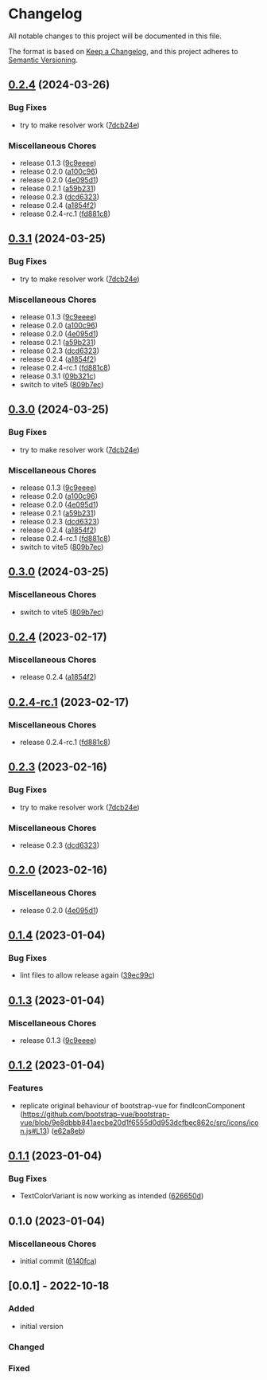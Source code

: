 # Changelog

All notable changes to this project will be documented in this file.

The format is based on [Keep a Changelog](https://keepachangelog.com/en/1.0.0/),
and this project adheres to [Semantic Versioning](https://semver.org/spec/v2.0.0.html).

## [0.2.4](https://github.com/boindil/bootstrap-vue-next-icons/compare/bootstrapvuenexticons-v0.3.1...bootstrapvuenexticons-v0.2.4) (2024-03-26)


### Bug Fixes

* try to make resolver work ([7dcb24e](https://github.com/boindil/bootstrap-vue-next-icons/commit/7dcb24e36e0f5d13e1835bb3121212b9168aa1c8))


### Miscellaneous Chores

* release 0.1.3 ([9c9eeee](https://github.com/boindil/bootstrap-vue-next-icons/commit/9c9eeee48737b8ed5923173eb409ea9d5b77711d))
* release 0.2.0 ([a100c96](https://github.com/boindil/bootstrap-vue-next-icons/commit/a100c96eb19d2b4523da17defb5a2e19e17c1d4b))
* release 0.2.0 ([4e095d1](https://github.com/boindil/bootstrap-vue-next-icons/commit/4e095d1f1c4ae80036d05726a5c32540632dc540))
* release 0.2.1 ([a59b231](https://github.com/boindil/bootstrap-vue-next-icons/commit/a59b231f15fb0ecfe789cf9e59ac58b68acefcc7))
* release 0.2.3 ([dcd6323](https://github.com/boindil/bootstrap-vue-next-icons/commit/dcd63232e21a73c56143d7102c0e8b69ad1b5d18))
* release 0.2.4 ([a1854f2](https://github.com/boindil/bootstrap-vue-next-icons/commit/a1854f278c062e9fcb075c22820d8c10bbc3fc7d))
* release 0.2.4-rc.1 ([fd881c8](https://github.com/boindil/bootstrap-vue-next-icons/commit/fd881c8b56fd71d4c3e5243b907811fcbb3f0ef6))

## [0.3.1](https://github.com/boindil/bootstrap-vue-next-icons/compare/bootstrapvuenexticons-v0.3.0...bootstrapvuenexticons-v0.3.1) (2024-03-25)

### Bug Fixes

- try to make resolver work ([7dcb24e](https://github.com/boindil/bootstrap-vue-next-icons/commit/7dcb24e36e0f5d13e1835bb3121212b9168aa1c8))

### Miscellaneous Chores

- release 0.1.3 ([9c9eeee](https://github.com/boindil/bootstrap-vue-next-icons/commit/9c9eeee48737b8ed5923173eb409ea9d5b77711d))
- release 0.2.0 ([a100c96](https://github.com/boindil/bootstrap-vue-next-icons/commit/a100c96eb19d2b4523da17defb5a2e19e17c1d4b))
- release 0.2.0 ([4e095d1](https://github.com/boindil/bootstrap-vue-next-icons/commit/4e095d1f1c4ae80036d05726a5c32540632dc540))
- release 0.2.1 ([a59b231](https://github.com/boindil/bootstrap-vue-next-icons/commit/a59b231f15fb0ecfe789cf9e59ac58b68acefcc7))
- release 0.2.3 ([dcd6323](https://github.com/boindil/bootstrap-vue-next-icons/commit/dcd63232e21a73c56143d7102c0e8b69ad1b5d18))
- release 0.2.4 ([a1854f2](https://github.com/boindil/bootstrap-vue-next-icons/commit/a1854f278c062e9fcb075c22820d8c10bbc3fc7d))
- release 0.2.4-rc.1 ([fd881c8](https://github.com/boindil/bootstrap-vue-next-icons/commit/fd881c8b56fd71d4c3e5243b907811fcbb3f0ef6))
- release 0.3.1 ([09b321c](https://github.com/boindil/bootstrap-vue-next-icons/commit/09b321c135c4c4a61975a0eb876c446ab0f9658f))
- switch to vite5 ([809b7ec](https://github.com/boindil/bootstrap-vue-next-icons/commit/809b7ec726c07d2721304dcfbb1d551d67f71774))

## [0.3.0](https://github.com/boindil/bootstrap-vue-next-icons/compare/bootstrapvuenexticons-v0.3.0...bootstrapvuenexticons-v0.3.0) (2024-03-25)

### Bug Fixes

- try to make resolver work ([7dcb24e](https://github.com/boindil/bootstrap-vue-next-icons/commit/7dcb24e36e0f5d13e1835bb3121212b9168aa1c8))

### Miscellaneous Chores

- release 0.1.3 ([9c9eeee](https://github.com/boindil/bootstrap-vue-next-icons/commit/9c9eeee48737b8ed5923173eb409ea9d5b77711d))
- release 0.2.0 ([a100c96](https://github.com/boindil/bootstrap-vue-next-icons/commit/a100c96eb19d2b4523da17defb5a2e19e17c1d4b))
- release 0.2.0 ([4e095d1](https://github.com/boindil/bootstrap-vue-next-icons/commit/4e095d1f1c4ae80036d05726a5c32540632dc540))
- release 0.2.1 ([a59b231](https://github.com/boindil/bootstrap-vue-next-icons/commit/a59b231f15fb0ecfe789cf9e59ac58b68acefcc7))
- release 0.2.3 ([dcd6323](https://github.com/boindil/bootstrap-vue-next-icons/commit/dcd63232e21a73c56143d7102c0e8b69ad1b5d18))
- release 0.2.4 ([a1854f2](https://github.com/boindil/bootstrap-vue-next-icons/commit/a1854f278c062e9fcb075c22820d8c10bbc3fc7d))
- release 0.2.4-rc.1 ([fd881c8](https://github.com/boindil/bootstrap-vue-next-icons/commit/fd881c8b56fd71d4c3e5243b907811fcbb3f0ef6))
- switch to vite5 ([809b7ec](https://github.com/boindil/bootstrap-vue-next-icons/commit/809b7ec726c07d2721304dcfbb1d551d67f71774))

## [0.3.0](https://github.com/boindil/bootstrap-vue-next-icons/compare/bootstrapvuenexticons-v0.2.4...bootstrapvuenexticons-v0.3.0) (2024-03-25)

### Miscellaneous Chores

- switch to vite5 ([809b7ec](https://github.com/boindil/bootstrap-vue-next-icons/commit/809b7ec726c07d2721304dcfbb1d551d67f71774))

## [0.2.4](https://github.com/boindil/bootstrap-vue-3-icons/compare/v0.2.4-rc.1...v0.2.4) (2023-02-17)

### Miscellaneous Chores

- release 0.2.4 ([a1854f2](https://github.com/boindil/bootstrap-vue-3-icons/commit/a1854f278c062e9fcb075c22820d8c10bbc3fc7d))

## [0.2.4-rc.1](https://github.com/boindil/bootstrap-vue-3-icons/compare/v0.2.3...v0.2.4-rc.1) (2023-02-17)

### Miscellaneous Chores

- release 0.2.4-rc.1 ([fd881c8](https://github.com/boindil/bootstrap-vue-3-icons/commit/fd881c8b56fd71d4c3e5243b907811fcbb3f0ef6))

## [0.2.3](https://github.com/boindil/bootstrap-vue-3-icons/compare/v0.2.2...v0.2.3) (2023-02-16)

### Bug Fixes

- try to make resolver work ([7dcb24e](https://github.com/boindil/bootstrap-vue-3-icons/commit/7dcb24e36e0f5d13e1835bb3121212b9168aa1c8))

### Miscellaneous Chores

- release 0.2.3 ([dcd6323](https://github.com/boindil/bootstrap-vue-3-icons/commit/dcd63232e21a73c56143d7102c0e8b69ad1b5d18))

## [0.2.0](https://github.com/boindil/bootstrap-vue-3-icons/compare/v0.1.4...v0.2.0) (2023-02-16)

### Miscellaneous Chores

- release 0.2.0 ([4e095d1](https://github.com/boindil/bootstrap-vue-3-icons/commit/4e095d1f1c4ae80036d05726a5c32540632dc540))

## [0.1.4](https://github.com/boindil/bootstrap-vue-next-icons/compare/v0.1.3...v0.1.4) (2023-01-04)

### Bug Fixes

- lint files to allow release again ([39ec99c](https://github.com/boindil/bootstrap-vue-next-icons/commit/39ec99cb3f4fbef4399a6f54b4704510cc01b100))

## [0.1.3](https://github.com/boindil/bootstrap-vue-next-icons/compare/v0.1.2...v0.1.3) (2023-01-04)

### Miscellaneous Chores

- release 0.1.3 ([9c9eeee](https://github.com/boindil/bootstrap-vue-next-icons/commit/9c9eeee48737b8ed5923173eb409ea9d5b77711d))

## [0.1.2](https://github.com/boindil/bootstrap-vue-next-icons/compare/v0.1.1...v0.1.2) (2023-01-04)

### Features

- replicate original behaviour of bootstrap-vue for findIconComponent (https://github.com/bootstrap-vue/bootstrap-vue/blob/9e8dbbb841aecbe20d1f6555d0d953dcfbec862c/src/icons/icon.js#L13) ([e62a8eb](https://github.com/boindil/bootstrap-vue-next-icons/commit/e62a8ebb5121885aeadc01e2b16ced1b55a57fce))

## [0.1.1](https://github.com/boindil/bootstrap-vue-next-icons/compare/v0.1.0...v0.1.1) (2023-01-04)

### Bug Fixes

- TextColorVariant is now working as intended ([626650d](https://github.com/boindil/bootstrap-vue-next-icons/commit/626650dae8a68b63ad7c3920d059cd396e642199))

## 0.1.0 (2023-01-04)

### Miscellaneous Chores

- initial commit ([6140fca](https://github.com/boindil/bootstrap-vue-next-icons/commit/6140fca9aeb03e8757489887eda56302c2acf7d4))

## [0.0.1] - 2022-10-18

### Added

- initial version

### Changed

### Fixed
